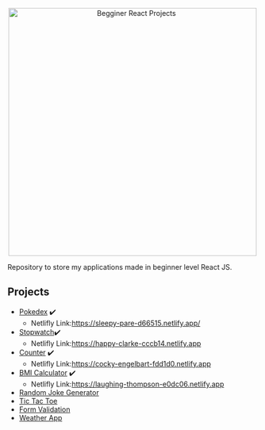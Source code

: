 

<p align="center">
    <img src="https://instagram.fjdo1-2.fna.fbcdn.net/v/t51.2885-15/e35/95775878_673774256527842_7063431203719687976_n.jpg?_nc_ht=instagram.fjdo1-2.fna.fbcdn.net&_nc_cat=106&_nc_ohc=E8BGMALkekQAX-So_gq&oh=c40e447cd5009ca9a42067d77964fcac&oe=5EF3D424" alt="Begginer React Projects" width="500" height="500">
</p>


Repository to store my applications made in beginner level React JS.
## Projects
- [Pokedex](https://github.com/danielnoliveira/Pokedex) :heavy_check_mark:
    - Netlifly Link:https://sleepy-pare-d66515.netlify.app/
- [Stopwatch](https://github.com/danielnoliveira/Eight-ReactJS-Projects-Begginers/tree/master/stopwatch):heavy_check_mark:
    - Netlifly Link:https://happy-clarke-cccb14.netlify.app
- [Counter](https://github.com/danielnoliveira/Eight-ReactJS-Projects-Begginers/tree/master/counter) :heavy_check_mark:
    - Netlifly Link:https://cocky-engelbart-fdd1d0.netlify.app
- [BMI Calculator](https://github.com/danielnoliveira/Eight-ReactJS-Projects-Begginers/tree/master/bmicalculator) :heavy_check_mark:
    - Netlifly Link:https://laughing-thompson-e0dc06.netlify.app
- [Random Joke Generator]()
- [Tic Tac Toe]()
- [Form Validation]()
- [Weather App]()
